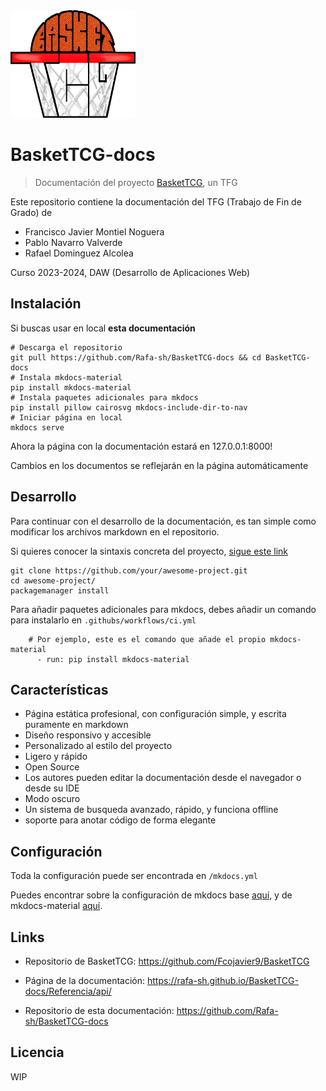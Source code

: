 <img src="/docs/assets/logo.png" width="200" />


# BasketTCG-docs
> Documentación del proyecto [BasketTCG](https://github.com/Fcojavier9/BasketTCG), un TFG

Este repositorio contiene la documentación del TFG (Trabajo de Fin de Grado) de
- Francisco Javier Montiel Noguera
- Pablo Navarro Valverde
- Rafael Dominguez Alcolea

Curso 2023-2024, DAW (Desarrollo de Aplicaciones Web) 

## Instalación

Si buscas usar en local **esta documentación**

```shell
# Descarga el repositorio
git pull https://github.com/Rafa-sh/BasketTCG-docs && cd BasketTCG-docs
# Instala mkdocs-material
pip install mkdocs-material
# Instala paquetes adicionales para mkdocs
pip install pillow cairosvg mkdocs-include-dir-to-nav
# Iniciar página en local
mkdocs serve
```
Ahora la página con la documentación estará en 127.0.0.1:8000!

Cambios en los documentos se reflejarán en la página automáticamente

## Desarrollo

Para continuar con el desarrollo de la documentación, es tan simple como modificar los archivos markdown en el repositorio.

Si quieres conocer la sintaxis concreta del proyecto, [sigue este link](https://rafa-sh.github.io/BasketTCG-docs/Referencia/markdown)

```shell
git clone https://github.com/your/awesome-project.git
cd awesome-project/
packagemanager install
```

Para añadir paquetes adicionales para mkdocs, debes añadir un comando para instalarlo en `.githubs/workflows/ci.yml`

```shell
    # Por ejemplo, este es el comando que añade el propio mkdocs-material
      - run: pip install mkdocs-material
```

## Características

- Página estática profesional, con configuración simple, y escrita puramente en markdown
- Diseño responsivo y accesible
- Personalizado al estilo del proyecto
- Ligero y rápido
- Open Source
- Los autores pueden editar la documentación desde el navegador o desde su IDE
- Modo oscuro
- Un sistema de busqueda avanzado, rápido, y funciona offline
- soporte para anotar código de forma elegante


## Configuración

Toda la configuración puede ser encontrada en `/mkdocs.yml`

Puedes encontrar sobre la configuración de mkdocs base [aquí](https://www.mkdocs.org/user-guide/configuration/), y de mkdocs-material [aquí](https://squidfunk.github.io/mkdocs-material/).

## Links

- Repositorio de BasketTCG: https://github.com/Fcojavier9/BasketTCG

- Página de la documentación: https://rafa-sh.github.io/BasketTCG-docs/Referencia/api/

- Repositorio de esta documentación: https://github.com/Rafa-sh/BasketTCG-docs

## Licencia

WIP
